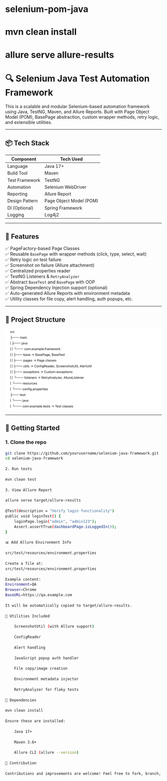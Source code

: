 # selenium-pom-java
# mvn clean install
# allure serve allure-results

# 🔍 Selenium Java Test Automation Framework

This is a scalable and modular Selenium-based automation framework using Java, TestNG, Maven, and Allure Reports. Built with Page Object Model (POM), BasePage abstraction, custom wrapper methods, retry logic, and extensible utilities.

---

## 📦 Tech Stack

| Component          | Tech Used                |
|-------------------|--------------------------|
| Language           | Java 17+                 |
| Build Tool         | Maven                    |
| Test Framework     | TestNG                   |
| Automation         | Selenium WebDriver       |
| Reporting          | Allure Report            |
| Design Pattern     | Page Object Model (POM)  |
| DI (Optional)      | Spring Framework         |
| Logging            | Log4j2                   |

---

## 🔧 Features

✅ PageFactory-based Page Classes  
✅ Reusable `BasePage` with wrapper methods (click, type, select, wait)  
✅ Retry logic on test failure  
✅ Screenshot on failure (Allure attachment)  
✅ Centralized properties reader  
✅ TestNG Listeners & `RetryAnalyzer`  
✅ Abstract `BaseTest` and `BasePage` with OOP  
✅ Spring Dependency Injection support (optional)  
✅ Auto-generated Allure Reports with environment metadata  
✅ Utility classes for file copy, alert handling, auth popups, etc.

---

## 📁 Project Structure

![img.png](img.png)


---

## 🚀 Getting Started

### 1. Clone the repo
```bash
git clone https://github.com/yourusername/selenium-java-framework.git
cd selenium-java-framework

2. Run tests

mvn clean test

3. View Allure Report

allure serve target/allure-results

@Test(description = "Verify login functionality")
public void loginTest() {
    loginPage.login("admin", "admin123");
    Assert.assertTrue(dashboardPage.isLoggedIn());
}

📊 Add Allure Environment Info

src/test/resources/environment.properties

Create a file at:
src/test/resources/environment.properties

Example content:
Environment=QA
Browser=Chrome
BaseURL=https://qa.example.com

It will be automatically copied to target/allure-results.

🧰 Utilities Included

    ScreenshotUtil (with Allure support)

    ConfigReader

    Alert handling

    JavaScript popup auth handler

    File copy/image creation

    Environment metadata injector

    RetryAnalyzer for flaky tests

🧱 Dependencies

mvn clean install

Ensure these are installed:

    Java 17+

    Maven 3.6+

    Allure CLI (allure --version)

💬 Contribution

Contributions and improvements are welcome! Feel free to fork, branch, or submit PRs.



